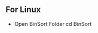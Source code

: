 ## For Linux
- Open BinSort Folder
  cd BinSort  
  ```sh sudo apt install -y libgmp-dev                          
  
